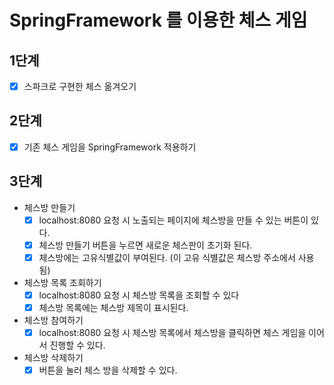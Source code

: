 # SpringFramework 를 이용한 체스 게임

## 1단계
- [x] 스파크로 구현한 체스 옮겨오기

## 2단계
- [x] 기존 체스 게임을 SpringFramework 적용하기

## 3단계

- 체스방 만들기
  - [x] localhost:8080 요청 시 노출되는 페이지에 체스방을 만들 수 있는 버튼이 있다. 
  - [x] 체스방 만들기 버튼을 누르면 새로운 체스판이 초기화 된다.
  - [x] 체스방에는 고유식별값이 부여된다. (이 고유 식별값은 체스방 주소에서 사용 됨)
- 체스방 목록 조회하기
  - [x] localhost:8080 요청 시 체스방 목록을 조회할 수 있다
  - [x] 체스방 목록에는 체스방 제목이 표시된다.
- 체스방 참여하기
  - [x] localhost:8080 요청 시 체스방 목록에서 체스방을 클릭하면 체스 게임을 이어서 진행할 수 있다.
- 체스방 삭제하기
  - [x] 버튼을 눌러 체스 방을 삭제할 수 있다.